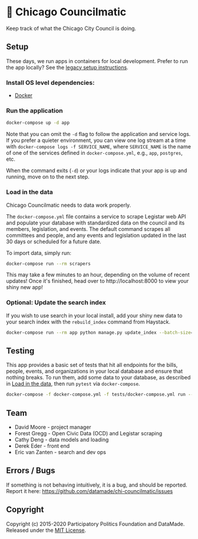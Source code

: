 # 👀 Chicago Councilmatic

Keep track of what the Chicago City Council is doing.

## Setup

These days, we run apps in containers for local development. Prefer to run the
app locally? See the [legacy setup instructions](https://github.com/datamade/chi-councilmatic/blob/2e56e03cd689495899d8675ee97a65f672274cb9/README.md#setup).

### Install OS level dependencies:

* [Docker](https://www.docker.com/get-started)

### Run the application

```bash
docker-compose up -d app
```

Note that you can omit the `-d` flag to follow the application and service logs.
If you prefer a quieter environment, you can view one log stream at a time with
`docker-compose logs -f SERVICE_NAME`, where `SERVICE_NAME` is the name of one
of the services defined in `docker-compose.yml`, e.g., `app`, `postgres`, etc.

When the command exits (`-d`) or your logs indicate that your app is up and
running, move on to the next step.

### Load in the data

Chicago Councilmatic needs to data work properly.

The `docker-compose.yml` file contains a service to scrape Legistar web API and
populate your database with standardized data on the council and its members,
legislation, and events. The default command scrapes all committees and people,
and any events and legislation updated in the last 30 days or scheduled for a
future date.

To import data, simply run:

```bash
docker-compose run --rm scrapers
```

This may take a few minutes to an hour, depending on the volume of recent
updates! Once it's finished, head over to http://localhost:8000 to view your
shiny new app!

### Optional: Update the search index

If you wish to use search in your local install, add your shiny new data to your
search index with the `rebuild_index` command from Haystack.

```bash
docker-compose run --rm app python manage.py update_index --batch-size=100
```

## Testing

This app provides a basic set of tests that hit all endpoints for the bills,
people, events, and organizations in your local database and ensure that nothing
breaks. To run them, add some data to your database, as described in
[Load in the data](#load-in-the-data), then run `pytest` via `docker-compose`.

```bash
docker-compose -f docker-compose.yml -f tests/docker-compose.yml run --rm app
```

## Team

* David Moore - project manager
* Forest Gregg - Open Civic Data (OCD) and Legistar scraping
* Cathy Deng - data models and loading
* Derek Eder - front end
* Eric van Zanten - search and dev ops

## Errors / Bugs

If something is not behaving intuitively, it is a bug, and should be reported.
Report it here: https://github.com/datamade/chi-councilmatic/issues

## Copyright

Copyright (c) 2015-2020 Participatory Politics Foundation and DataMade. Released
under the [MIT License](https://github.com/datamade/chi-councilmatic/blob/master/LICENSE).
